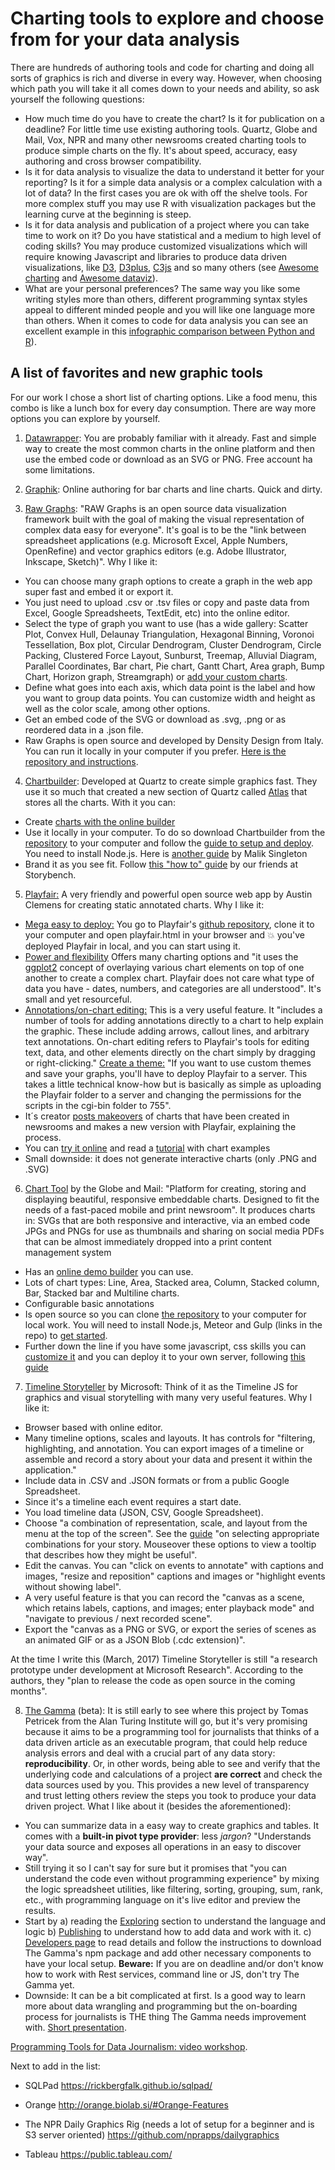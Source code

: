 # Charting tools to explore and choose from for your data analysis

There are hundreds of authoring tools and code for charting and doing all sorts of graphics is rich and diverse in every way. However, when choosing which path you will take it all comes down to your needs and ability, so ask yourself the following questions:

- How much time do you have to create the chart? Is it for publication on a deadline? For little time use existing authoring tools. Quartz, Globe and Mail, Vox, NPR and many other newsrooms created charting tools to produce simple charts on the fly. It's about speed, accuracy, easy authoring and cross browser compatibility.
- Is it for data analysis to visualize the data to understand it better for your reporting? Is it for a simple data analysis or a complex calculation with a lot of data? In the first cases you are ok with off the shelve tools. For more complex stuff you may use R with visualization packages but the learning curve at the beginning is steep.
- Is it for data analysis and publication of a project where you can take time to work on it? Do you have statistical and a medium to high level of coding skills? You may produce customized visualizations which will require knowing Javascript and libraries to produce data driven visualizations, like [D3](https://d3js.org/), [D3plus](https://d3plus.org/), [C3js](http://c3js.org/) and so many others (see [Awesome charting](https://github.com/zingchart/awesome-charting#free-and-open-source-libraries) and [Awesome dataviz](https://github.com/fasouto/awesome-dataviz)).
- What are your personal preferences? The same way you like some writing styles more than others, different programming syntax styles appeal to different minded people and you will like one language more than others. When it comes to code for data analysis you can see an excellent example in this [infographic comparison between Python and R](https://www.datacamp.com/community/tutorials/r-or-python-for-data-analysis)).

## A list of favorites and new graphic tools  

For our work I chose a short list of charting options. Like a food menu, this combo is like a lunch box for every day consumption. There are way more options you can explore by yourself.

1. [Datawrapper](www.datawrapper.de): You are probably familiar with it already. Fast and simple way to create the most common charts in the online platform and then use the embed code or download as an SVG or PNG. Free account ha some limitations.

2. [Graphik](http://maxharlow.com/graphik/): Online authoring for bar charts and line charts. Quick and dirty.

3. [Raw Graphs](http://rawgraphs.io): "RAW Graphs is an open source data visualization framework built with the goal of making the visual representation of complex data easy for everyone". It's goal is to be the "link between spreadsheet applications (e.g. Microsoft Excel, Apple Numbers, OpenRefine) and vector graphics editors (e.g. Adobe Illustrator, Inkscape, Sketch)".
Why I like it:
  - You can choose many graph options to create a graph in the web app super fast and embed it or export it.  
  - You just need to upload .csv or .tsv files or copy and paste data from Excel, Google Spreadsheets, TextEdit, etc) into the online editor.
  - Select the type of graph you want to use (has a wide gallery: Scatter Plot, Convex Hull, Delaunay Triangulation, Hexagonal Binning, Voronoi Tessellation, Box plot, Circular Dendrogram, Cluster Dendrogram, Circle Packing, Clustered Force Layout, Sunburst, Treemap, Alluvial Diagram, Parallel Coordinates, Bar chart, Pie chart, Gantt Chart, Area graph, Bump Chart, Horizon graph, Streamgraph) or [add your custom charts](https://github.com/densitydesign/raw/wiki/Adding-New-Charts).
  - Define what goes into each axis, which data point is the label and how you want to group data points. You can customize width and height as well as the color scale, among other options.
  - Get an embed code of the SVG or download as .svg, .png or as reordered data in a .json file.
  - Raw Graphs is open source and developed by Density Design from Italy. You can run it locally in your computer if you prefer. [Here is the repository and instructions](https://github.com/densitydesign/raw).

4. [Chartbuilder](https://github.com/Quartz/Chartbuilder): Developed at Quartz to create simple graphics fast. They use it so much that created a new section of Quartz called [Atlas](https://www.theatlas.com/) that stores all the charts. With it you can:
  - Create [charts with the online builder](https://quartz.github.io/Chartbuilder/)
  - Use it locally in your computer. To do so download Chartbuilder from the [repository](https://github.com/Quartz/Chartbuilder) to your computer and follow the [guide to setup and deploy](https://github.com/Quartz/Chartbuilder#getting-started-with-chartbuilder). You need to install Node.js. Here is [another guide](http://maliksingleton.com/2014/10/setup-chartbuilder-locally/) by Malik Singleton
  - Brand it as you see fit. Follow [this "how to" guide](http://www.storybench.org/install-brand-version-chartbuilder/) by our friends at Storybench.

5. [Playfair:](http://www.austinclemens.com/Playfair/playfair.html) A very friendly and powerful open source web app by Austin Clemens for creating static annotated charts. Why I like it:
  - [Mega easy to deploy:](https://github.com/equitablegrowth/Playfair#easy-to-deploy) You go to Playfair's [github repository](https://github.com/equitablegrowth/Playfair), clone it to your computer and open playfair.html in your browser and  :boom: you've deployed Playfair in local, and you can start using it.
  - [Power and flexibility](https://github.com/equitablegrowth/Playfair#power-and-flexibility-ggplot2-style-graphing) Offers many charting options and "it uses the [ggplot2](http://ggplot2.org/) concept of overlaying various chart elements on top of one another to create a complex chart. Playfair does not care what type of data you have - dates, numbers, and categories are all understood". It's small and yet resourceful.
  - [Annotations/on-chart editing:](https://github.com/equitablegrowth/Playfair#annotation-and-on-chart-editing) This is a very useful feature. It "includes a number of tools for adding annotations directly to a chart to help explain the graphic. These include adding arrows, callout lines, and arbitrary text annotations. On-chart editing refers to Playfair's tools for editing text, data, and other elements directly on the chart simply by dragging or right-clicking."
  [Create a theme:](https://github.com/equitablegrowth/Playfair#easy-to-theme) "If you want to use custom themes and save your graphs, you'll have to deploy Playfair to a server. This takes a little technical know-how but is basically as simple as uploading the Playfair folder to a server and changing the permissions for the scripts in the cgi-bin folder to 755".
  - It´s creator [posts makeovers](http://austinclemens.com/blog/tag/playfair/) of charts that have been created in newsrooms and makes a new version with Playfair, explaining the process.
  - You can [try it online](http://austinclemens.com/Playfair/playfair.html) and read a [tutorial](http://www.austinclemens.com/Playfair/playfair_docs/tutorial1.html) with chart examples
  - Small downside: it does not generate interactive charts (only .PNG and .SVG)

6. [Chart Tool](https://github.com/globeandmail/chart-tool) by the Globe and Mail: "Platform for creating, storing and displaying beautiful, responsive embeddable charts. Designed to fit the needs of a fast-paced mobile and print newsroom". It produces charts in:
    SVGs that are both responsive and interactive, via an embed code
    JPGs and PNGs for use as thumbnails and sharing on social media
    PDFs that can be almost immediately dropped into a print content management system
  - Has an [online demo builder](https://chart-tool-demo.herokuapp.com/new) you can use.
  - Lots of chart types: Line, Area, Stacked area, Column, Stacked column, Bar, Stacked bar and Multiline charts.    
  - Configurable basic annotations
  - Is open source so you can clone [the repository](https://github.com/globeandmail/chart-tool#getting-started) to your computer for local work. You will need to install Node.js, Meteor and Gulp (links in the repo) to [get started](https://github.com/globeandmail/chart-tool#getting-started).
  - Further down the line if you have some javascript, css skills you can [customize it](https://github.com/globeandmail/chart-tool/blob/master/tutorials/customizing.md) and you can deploy it to your own server, following [this guide](https://github.com/globeandmail/chart-tool/blob/master/tutorials/deploying.md)

7. [Timeline Storyteller](https://timelinestoryteller.com/) by Microsoft: Think of it as the Timeline JS for graphics and visual storytelling with many very useful features. Why I like it:
  - Browser based with online editor.
  - Many timeline options, scales and layouts. It has controls for "filtering, highlighting, and annotation. You can export images of a timeline or assemble and record a story about your data and present it within the application."
  - Include data in .CSV and .JSON formats or from a public Google Spreadsheet.
  - Since it's a timeline each event requires a start date.
  - You load timeline data (JSON, CSV, Google Spreadsheet).
  - Choose "a combination of representation, scale, and layout from the menu at the top of the screen". See the [guide](http://timelinesrevisited.github.io/supplemental/gallery/) "on selecting appropriate combinations for your story. Mouseover these options to view a tooltip that describes how they might be useful".
  - Edit the canvas. You can "click on events to annotate" with captions and images, "resize and reposition" captions and images or "highlight events without showing label".
  - A very useful feature is that you can record the "canvas as a scene, which retains labels, captions, and images; enter playback mode" and "navigate to previous / next recorded scene".
  - Export the "canvas as a PNG or SVG, or export the series of scenes as an animated GIF or as a JSON Blob (.cdc extension)".

  At the time I write this (March, 2017) Timeline Storyteller is still "a research prototype under development at Microsoft Research". According to the authors, they "plan to release the code as open source in the coming months".

8. [The Gamma](http://thegamma.net/) (beta): It is still early to see where this project by Tomas Petricek from the Alan Turing Institute will go, but it's very promising because it aims to be a programming tool for journalists that thinks of a data driven article as an executable program, that could help reduce analysis errors and deal with a crucial part of any data story: **reproducibility**. Or, in other words, being able to see and verify that the underlying code and calculations of a project **are correct** and check the data sources used by you. This provides a new level of transparency and trust letting others review the steps you took to produce your data driven project.
What I like about it (besides the aforementioned):
  - You can summarize data in a easy way to create graphics and tables. It comes with a **built-in pivot type provider**: less *jargon*? "Understands your data source and exposes all operations in an easy to discover way".
  - Still trying it so I can't say for sure but it promises that "you can understand the code even without programming experience" by mixing the logic spreadsheet utilities, like filtering, sorting, grouping, sum, rank, etc., with programming language on it's live editor and preview the results.
  - Start by a) reading the [Exploring](http://thegamma.net/exploring/) section to understand the language and logic b) [Publishing](http://thegamma.net/publishing/) to understand how to add data and work with it. c) [Developers page](http://thegamma.net/developers/) to read details and follow the instructions to download The Gamma's npm package and add other necessary components to have your local setup. **Beware:** If you are on deadline and/or don't know how to work with Rest services, command line or JS, don't try The Gamma yet.
  - Downside: It can be a bit complicated at first. Is a good way to learn more about data wrangling and programming but the on-boarding process for journalists is THE thing The Gamma needs improvement with.
[Short presentation](http://tpetricek.github.io/Talks/2016/open-storytelling/#/).

[Programming Tools for Data Journalism: video workshop](https://www.youtube.com/watch?v=cYoO2RvZn7Y).

Next to add in the list:

- SQLPad https://rickbergfalk.github.io/sqlpad/

- Orange http://orange.biolab.si/#Orange-Features

- The NPR Daily Graphics Rig (needs a lot of setup for a beginner and is S3 server oriented) https://github.com/nprapps/dailygraphics

- Tableau https://public.tableau.com/
